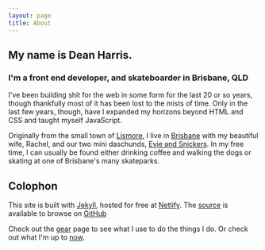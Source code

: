 ```yaml
---
layout: page
title: About
---
```


## My name is Dean Harris.

### I'm a front end developer, and skateboarder in Brisbane, QLD

I've been building shit for the web in some form for the last 20 or so years, though thankfully most of it has been lost to the mists of time. Only in the last few years, though, have I expanded my horizons beyond HTML and CSS and taught myself JavaScript.

Originally from the small town of [Lismore][lismore], I live in [Brisbane][brisbane] with my beautiful wife, Rachel, and our two mini daschunds, [Evie and Snickers][puppies]. In my free time, I can usually be found either drinking coffee and walking the dogs or skating at one of Brisbane's many skateparks.

<!-- ![][photo]{:class="breakout"} -->

## Colophon

This site is built with [Jekyll](jekyll), hosted for free at [Netlify](netlify). The [source][repo] is available to browse on [GitHub][github]

Check out the [gear][gear] page to see what I use to do the things I do. Or check out what I'm up to [now][now].


[lismore]: https://en.wikipedia.org/wiki/Lismore,_New_South_Wales "Lismore"
[brisbane]: https://en.wikipedia.org/wiki/Brisbane "Brisbane"
[jekyll]: https://jekyllrb.com "Jekyll"
[netlify]: https://netlify.com "Netlify"
[repo]: https://github.com/deanacus/blog "Github repository"
[github]: https://github.com/deanacus/ "Deanacus on GitHub"
[photo]: /assets/img/image.jpg
[gear]: /uses/
[now]: /now/
[puppies]: https://www.instagram.com/evie_and_snickers/